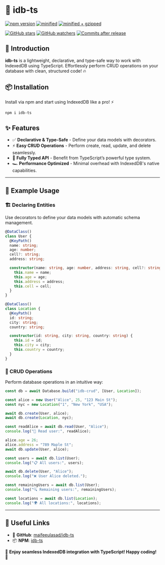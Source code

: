 # 🚀 idb-ts

[![npm version](https://img.shields.io/npm/v/idb-ts.svg)](https://www.npmjs.com/package/idb-ts)
[![minified](https://badgen.net/bundlephobia/min/idb-ts)](https://badgen.net/bundlephobia/min/idb-ts)
[![minified + gzipped](https://badgen.net/bundlephobia/minzip/idb-ts)](https://badgen.net/bundlephobia/minzip/idb-ts)

[![GitHub stars](https://img.shields.io/github/stars/maifeeulasad/idb-ts)](https://github.com/maifeeulasad/idb-ts/stargazers)
[![GitHub watchers](https://img.shields.io/github/watchers/maifeeulasad/idb-ts)](https://github.com/maifeeulasad/idb-ts/watchers)
[![Commits after release](https://img.shields.io/github/commits-since/maifeeulasad/idb-ts/latest/main?include_prereleases)](https://img.shields.io/github/commits-since/maifeeulasad/idb-ts/latest/main?include_prereleases)

## 📌 Introduction
**idb-ts** is a lightweight, declarative, and type-safe way to work with IndexedDB using TypeScript. Effortlessly perform CRUD operations on your database with clean, structured code! 🔥

## 📦 Installation
Install via npm and start using IndexedDB like a pro! ⚡
```sh
npm i idb-ts
```

## ✨ Features
- ✅ **Declarative & Type-Safe** - Define your data models with decorators.
- ⚡ **Easy CRUD Operations** - Perform create, read, update, and delete seamlessly.
- 🚀 **Fully Typed API** - Benefit from TypeScript’s powerful type system.
- 🏎️ **Performance Optimized** - Minimal overhead with IndexedDB's native capabilities.

---

## 📖 Example Usage

### 🏗️ Declaring Entities
Use decorators to define your data models with automatic schema management.

```typescript
@DataClass()
class User {
  @KeyPath()
  name: string;
  age: number;
  cell?: string;
  address: string;

  constructor(name: string, age: number, address: string, cell?: string) {
    this.name = name;
    this.age = age;
    this.address = address;
    this.cell = cell;
  }
}

@DataClass()
class Location {
  @KeyPath()
  id: string;
  city: string;
  country: string;

  constructor(id: string, city: string, country: string) {
    this.id = id;
    this.city = city;
    this.country = country;
  }
}
```

### 🔄 CRUD Operations
Perform database operations in an intuitive way:

```typescript
const db = await Database.build("idb-crud", [User, Location]);

const alice = new User("Alice", 25, "123 Main St");
const nyc = new Location("1", "New York", "USA");

await db.create(User, alice);
await db.create(Location, nyc);

const readAlice = await db.read(User, "Alice");
console.log("👤 Read user:", readAlice);

alice.age = 26;
alice.address = "789 Maple St";
await db.update(User, alice);

const users = await db.list(User);
console.log("📋 All users:", users);

await db.delete(User, "Alice");
console.log("❌ User Alice deleted.");

const remainingUsers = await db.list(User);
console.log("🔍 Remaining users:", remainingUsers);

const locations = await db.list(Location);
console.log("🌍 All locations:", locations);
```

---

## 🔗 Useful Links
- 📂 **GitHub**: [maifeeulasad/idb-ts](https://github.com/maifeeulasad/idb-ts)
- 📦 **NPM**: [idb-ts](https://www.npmjs.com/package/idb-ts)

🎉 **Enjoy seamless IndexedDB integration with TypeScript! Happy coding!** 🚀

